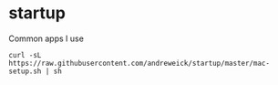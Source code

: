 # startup
Common apps I use

```shell
curl -sL https://raw.githubusercontent.com/andreweick/startup/master/mac-setup.sh | sh
```

